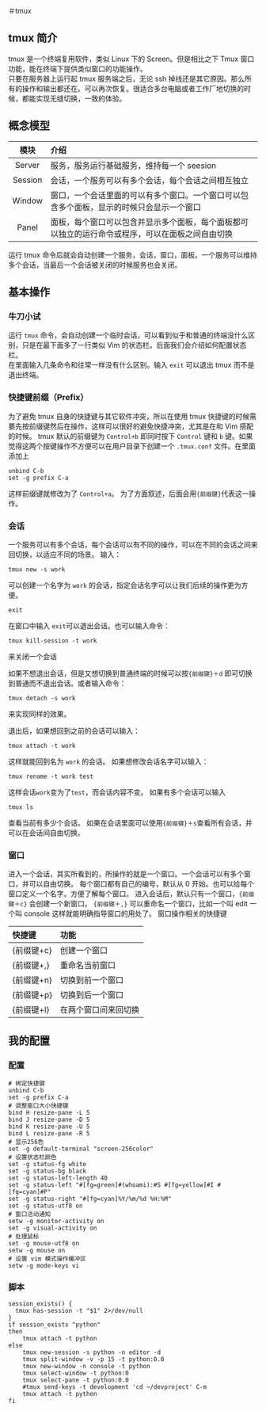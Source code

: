 ＃tmux
## tmux 简介
tmux 是一个终端复用软件，类似 Linux 下的 Screen。但是相比之下 Tmux 窗口功能，能在终端下提供类似窗口的功能操作。  
只要在服务器上运行起 tmux 服务端之后，无论 ssh 掉线还是其它原因。那么所有的操作和输出都还在。可以再次恢复。很适合多台电脑或者工作厂地切换的时候，都能实现无缝切换，一致的体验。

## 概念模型
|  模块  |  介绍  |
|:-:|:-|
|Server |服务，服务运行基础服务，维持每一个 seesion|
|Session|会话，一个服务可以有多个会话，每个会话之间相互独立|
|Window |窗口，一个会话里面的可以有多个窗口。一个窗口可以包含多个面板，显示的时候只会显示一个窗口|
|Panel  |面板，每个窗口可以包含并显示多个面板，每个面板都可以独立的运行命令或程序，可以在面板之间自由切换|

运行 tmux 命令后就会自动创建一个服务，会话，窗口，面板。一个服务可以维持多个会话，当最后一个会话被关闭的时候服务也会关闭。

## 基本操作
### 牛刀小试
运行 `tmux` 命令，会自动创建一个临时会话，可以看到似乎和普通的终端没什么区别，只是在最下面多了一行类似 Vim 的状态栏。后面我们会介绍如何配置状态栏。  
在里面输入几条命令和往常一样没有什么区别。输入 `exit` 可以退出 tmux 而不是退出终端。
### 快捷键前缀（Prefix）
为了避免 tmux 自身的快捷键与其它软件冲突，所以在使用 tmux 快捷键的时候需要先按前缀键然后在操作，这样可以很好的避免快捷冲突，尤其是在和 Vim 搭配的时候。
tmux 默认的前缀键为 `Control+b` 即同时按下 `Control` 键和 `b` 键。如果觉得这两个按键操作不方便可以在用户目录下创建一个 `.tmux.conf` 文件。在里面添加上

	unbind C-b
	set -g prefix C-a
这样前缀键就修改为了 `Control+a`。
为了方面叙述，后面会用`{前缀键}`代表这一操作。
### 会话
一个服务可以有多个会话，每个会话可以有不同的操作，可以在不同的会话之间来回切换，以适应不同的场景。
输入：

	tmux new -s work

可以创建一个名字为 `work` 的会话，指定会话名字可以让我们后续的操作更为方便。

	exit
在窗口中输入 `exit`可以退出会话。也可以输入命令：

	tmux kill-session -t work
来关闭一个会话

如果不想退出会话，但是又想切换到普通终端的时候可以按`{前缀键}＋d` 即可切换到普通而不退出会话。或者输入命令：

	tmux detach -s work
来实现同样的效果。

退出后，如果想回到之前的会话可以输入：

	tmux attach -t work
这样就能回到名为 `work` 的会话。
如果想修改会话名字可以输入：

	tmux rename -t work test
这样会话`work`变为了`test`，而会话内容不变。
如果有多个会话可以输入

	tmux ls
查看当前有多少个会话。
如果在会话里面可以使用`{前缀键}＋s`查看所有会话，并可以在会话间自由切换。

### 窗口
进入一个会话，其实所看到的，所操作的就是一个窗口。一个会话可以有多个窗口，并可以自由切换。
每个窗口都有自己的编号，默认从 0 开始。也可以给每个窗口定义一个名字。方便了解每个窗口。
进入会话后，默认只有一个窗口，`{前缀键＋c}` 会创建一个新窗口。
`{前缀键＋,}` 可以重命名一个窗口，比如一个叫 edit 一个叫 console 这样就能明确指导窗口的用处了。
窗口操作相关的快捷键

| 快捷键 | 功能 |
|:-|:-|
| {前缀键+c} | 创建一个窗口 |
| {前缀键+,} | 重命名当前窗口 |
| {前缀键+n} | 切换到前一个窗口 |
| {前缀键+p} | 切换到后一个窗口 |
| {前缀键+l} | 在两个窗口间来回切换 |

## 我的配置
### 配置

	# 绑定快捷键
	unbind C-b
	set -g prefix C-a
	# 调整窗口大小快捷键
	bind H resize-pane -L 5
	bind J resize-pane -D 5
	bind K resize-pane -U 5
	bind L resize-pane -R 5
	# 显示256色
	set -g default-terminal "screen-256color"
	# 设置状态栏颜色
	set -g status-fg white
	set -g status-bg black
	set -g status-left-length 40
	set -g status-left "#[fg=green]#(whoami):#S #[fg=yellow]#I #[fg=cyan]#P"
	set -g status-right "#[fg=cyan]%Y/%m/%d %H:%M"
	set -g status-utf8 on
	# 窗口活动通知
	setw -g monitor-activity on
	set -g visual-activity on
	# 处理鼠标
	set -g mouse-utf8 on
	setw -g mouse on
	# 设置 vim 模式操作缓冲区
	setw -g mode-keys vi

### 脚本

	session_exists() {
	  tmux has-session -t "$1" 2>/dev/null
	}
	if session_exists "python"
	then
		tmux attach -t python
	else
		tmux new-session -s python -n editor -d
		tmux split-window -v -p 15 -t python:0.0
		tmux new-window -n console -t python
		tmux select-window -t python:0
		tmux select-pane -t python:0.0
		#tmux send-keys -t development 'cd ~/devproject' C-m
		tmux attach -t python
	fi
